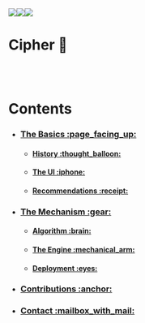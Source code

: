 
<div align = "center" style = "display:flex; flex-direction:row;">
  <img src = "https://img.shields.io/github/license/ranveerchaudhary/Mercurial?style=for-the-badge">
  <img src = "https://img.shields.io/github/issues/ranveerchaudhary/Mercurial?style=for-the-badge">
  <img src = "https://img.shields.io/github/issues-pr/ranveerchaudhary/Mercurial?style=for-the-badge">
</div>

# Cipher :rocket:
<br>

<br>

# Contents
<div>
  <ul>
    <li>
    <h3><a href = "#basics">The Basics :page_facing_up:</a></h3>
    <ul>
      <li>
        <h4><a href = "#history">History :thought_balloon:</a></h4>
      </li>
      <li>
        <h4><a href = "#ui">The UI :iphone:</a></h4>
      </li>
      <li>
        <h4><a href = "#recommendations">Recommendations :receipt:</a></h4>
      </li>
    </ul>
    </li>
    <li>
      <h3><a href = "#mechanism">The Mechanism :gear:</a></h3>
      <ul>
      <li>
        <h4><a href = "#algorithm">Algorithm :brain:</a></h4>
      </li>
      <li>
        <h4><a href = "#engine">The Engine :mechanical_arm:</a></h4>
      </li>
      <li>
        <h4><a href = "#deployment">Deployment :eyes:</a></h4>
      </li>
    </ul>
    </li>
    <li>
      <h3><a href = "#contributions">Contributions :anchor:</a></h3>
    </li>
    <li>
      <h3><a href = "#contact">Contact :mailbox_with_mail:<a/></h3>
    </li>
  </ul>
</div>
